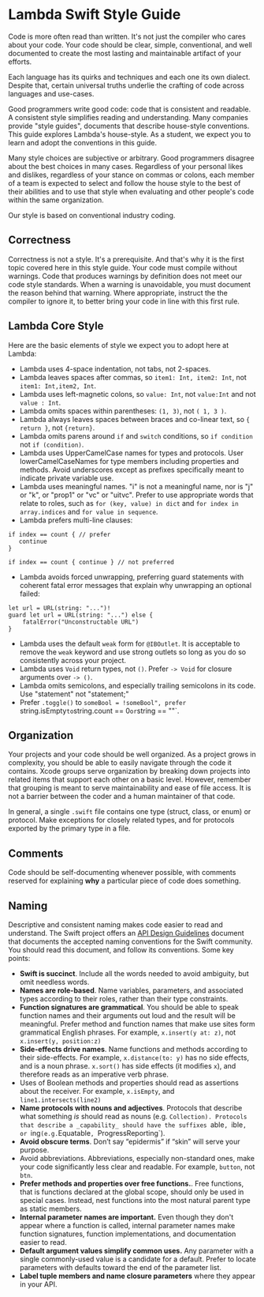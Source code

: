 # Lambda Swift Style Guide

Code is more often read than written. It's not just the compiler who cares about your code. Your code should be clear, simple, conventional, and well documented to create the most lasting and maintainable artifact of your efforts.

Each language has its quirks and techniques and each one its own dialect. Despite that, certain universal truths underlie the crafting of code across languages and use-cases.

Good programmers write good code: code that is consistent and readable. A consistent style simplifies reading and understanding. Many companies provide "style guides", documents that describe house-style conventions. This guide explores Lambda's house-style. As a student, we expect you to learn and adopt the conventions in this guide.

Many style choices are subjective or arbitrary. Good programmers disagree about the best choices in many cases. Regardless of your personal likes and dislikes, regardless of your stance on commas or colons, each member of a team is expected to select and follow the house style to the best of their abilities and to use that style when evaluating and other people's code within the same organization.

Our style is based on conventional industry coding. 

## Correctness

Correctness is not a style. It's a prerequisite. And that's why it is the first topic covered here in this style guide. Your code must compile without warnings. Code that produces warnings by definition does not meet our code style standards. When a warning is unavoidable, you must document the reason behind that warning. Where appropriate, instruct the the compiler to ignore it, to better bring your code in line with this first rule. 

## Lambda Core Style

Here are the basic elements of style we expect you to adopt here at Lambda:

* Lambda uses 4-space indentation, not tabs, not 2-spaces.
* Lambda leaves spaces after commas, so `item1: Int, item2: Int`, not `item1: Int,item2, Int`.
* Lambda uses left-magnetic colons, so `value: Int`, not `value:Int` and not `value : Int`.
* Lambda omits spaces within parentheses: `(1, 3)`, not `( 1, 3 )`.
* Lambda always leaves spaces between braces and co-linear text, so `{ return }`, not `{return}`.
* Lambda omits parens around `if` and `switch` conditions, so `if condition` not `if (condition)`.
* Lambda uses UpperCamelCase names for types and protocols. User lowerCamelCaseNames for type members including properties and methods. Avoid underscores except as prefixes specifically meant to indicate private variable use.
* Lambda uses meaningful names. "i" is not a meaningful name, nor is "j" or "k", or "prop1" or "vc" or "uitvc". Prefer to use appropriate words that relate to roles, such as `for (key, value) in dict` and `for index in array.indices` and `for value in sequence`. 
* Lambda prefers multi-line clauses:
```
if index == count { // prefer
   continue
}

if index == count { continue } // not preferred
```
* Lambda avoids forced unwrapping, preferring guard statements with coherent fatal error messages that explain why unwrapping an optional failed:
```
let url = URL(string: "...")!
guard let url = URL(string: "...") else {
    fatalError("Unconstructable URL")
}
```
* Lambda uses the default `weak` form for `@IBOutlet`. It is acceptable to remove the `weak` keyword and use strong outlets so long as you do so consistently across your project.
* Lambda uses `Void` return types, not `()`. Prefer `-> Void` for closure arguments over `-> ()`.
* Lambda omits semicolons, and especially trailing semicolons in its code. Use "statement" not "statement;"
* Prefer `.toggle()` to `someBool = !someBool", prefer `string.isEmpty` to `string.count == 0` or `string == ""`.

## Organization

Your projects and your code should be well organized. As a project grows in complexity, you should be able to easily navigate through the code it contains. Xcode groups serve organization by breaking down projects into related items that support each other on a basic level. However, remember that grouping is meant to serve maintainability and ease of file access. It is not a barrier between the coder and a human maintainer of that code.

In general, a single `.swift` file contains one type (struct, class, or enum) or protocol. Make exceptions for closely related types, and for protocols exported by the primary type in a file.

## Comments

Code should be self-documenting whenever possible, with comments reserved for explaining **why** a particular piece of code does something.

## Naming

Descriptive and consistent naming makes code easier to read and understand. The Swift project offers an [API Design Guidelines](https://swift.org/documentation/api-design-guidelines/#naming) document that documents the accepted naming conventions for the Swift community. You should read this document, and follow its conventions. Some key points:

- **Swift is succinct**. Include all the words needed to avoid ambiguity, but omit needless words.
- **Names are role-based**. Name variables, parameters, and associated types according to their roles, rather than their type constraints.
- **Function signatures are grammatical**. You should be able to speak function names and their arguments out loud and the result will be meaningful. Prefer method and function names that make use sites form grammatical English phrases. For example, `x.insert(y at: z)`, not `x.insert(y, position:z)`
- **Side-effects drive names**. Name functions and methods according to their side-effects. For example, `x.distance(to: y)` has no side effects, and is a noun phrase. `x.sort()` has side effects (it modifies `x`), and therefore reads as an imperative verb phrase.
- Uses of Boolean methods and properties should read as assertions about the receiver. For example, `x.isEmpty`, and `line1.intersects(line2)`
- **Name protocols with nouns and adjectives**. Protocols that describe what something _is_ should read as nouns (e.g. `Collection). Protocols that describe a _capability_ should have the suffixes `able`, `ible`, or `ing` (e.g. `Equatable`, `ProgressReporting`).
- **Avoid obscure terms**. Don’t say “epidermis” if “skin” will serve your purpose.
- Avoid abbreviations. Abbreviations, especially non-standard ones, make your code significantly less clear and readable. For example, `button`, not `btn`. 
- **Prefer methods and properties over free functions.**. Free functions, that is functions declared at the global scope, should only be used in special cases. Instead, nest functions into the most natural parent type as static members.
- **Internal parameter names are important.** Even though they don't appear where a function is called, internal parameter names make function signatures, function implementations, and documentation easier to read.
- **Default argument values simplify common uses.** Any parameter with a single commonly-used value is a candidate for a default. Prefer to locate parameters with defaults toward the end of the parameter list.
- **Label tuple members and name closure parameters** where they appear in your API.

